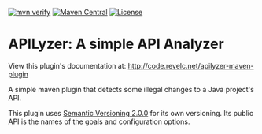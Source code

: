 <!--
  Licensed under the Apache License, Version 2.0 (the "License");
  you may not use this file except in compliance with the License.
  You may obtain a copy of the License at

      http://www.apache.org/licenses/LICENSE-2.0

  Unless required by applicable law or agreed to in writing, software
  distributed under the License is distributed on an "AS IS" BASIS,
  WITHOUT WARRANTIES OR CONDITIONS OF ANY KIND, either express or implied.
  See the License for the specific language governing permissions and
  limitations under the License.
-->

[![mvn verify][ci_img]][ci_link]
[![Maven Central][maven_img]][maven_link]
[![License][license_img]][license_link]

# APILyzer: A simple API Analyzer

View this plugin's documentation at:
http://code.revelc.net/apilyzer-maven-plugin

A simple maven plugin that detects some illegal changes to a Java project's
API.

This plugin uses [Semantic Versioning 2.0.0][1] for its own versioning. Its
public API is the names of the goals and configuration options.

[1]: http://semver.org/spec/v2.0.0.html
[ci_img]: https://github.com/revelc/apilyzer-maven-plugin/workflows/mvn%20verify/badge.svg
[ci_link]: https://github.com/revelc/apilyzer-maven-plugin/actions
[license_img]: https://img.shields.io/badge/license-Apache%202.0-blue.svg
[license_link]: https://github.com/revelc/apilyzer-maven-plugin/blob/main/LICENSE
[maven_img]: https://maven-badges.herokuapp.com/maven-central/net.revelc.code/apilyzer-maven-plugin/badge.svg
[maven_link]: https://maven-badges.herokuapp.com/maven-central/net.revelc.code/apilyzer-maven-plugin

